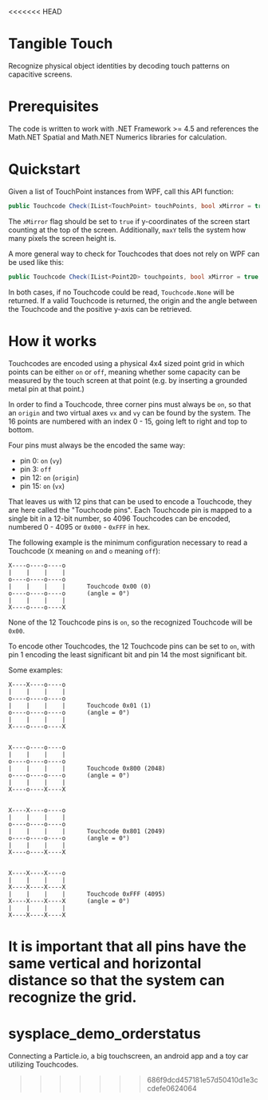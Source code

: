 <<<<<<< HEAD
# Tangible Touch
Recognize physical object identities by decoding touch patterns on capacitive screens.

# Prerequisites
The code is written to work with .NET Framework >= 4.5 and references the Math.NET Spatial and Math.NET Numerics libraries for calculation.

# Quickstart
Given a list of TouchPoint instances from WPF, call this API function:
```C#
public Touchcode Check(IList<TouchPoint> touchPoints, bool xMirror = true, int maxY = 1080)
``` 

The `xMirror` flag should be set to `true` if y-coordinates of the screen start counting at the top of the screen. Additionally, `maxY` tells the system how many pixels the screen height is.

A more general way to check for Touchcodes that does not rely on WPF can be used like this:

```C#
public Touchcode Check(IList<Point2D> touchpoints, bool xMirror = true, int maxY = 1080)
```

In both cases, if no Touchcode could be read, `Touchcode.None` will be returned. If a valid Touchcode is returned, the origin and the angle between the Touchcode and the positive y-axis can be retrieved.


# How it works
Touchcodes are encoded using a physical 4x4 sized point grid in which points can be either `on` or `off`, meaning whether some capacity can be measured by the touch screen at that point (e.g. by inserting a grounded metal pin at that point.)

In order to find a Touchcode, three corner pins must always be `on`, so that an `origin` and two virtual axes `vx` and `vy` can be found by the system. The 16 points are numbered with an index 0 - 15, going left to right and top to bottom. 

Four pins must always be the encoded the same way:
  - pin  0: `on` (`vy`)
  - pin  3: `off`
  - pin 12: `on` (`origin`)
  - pin 15: `on` (`vx`)
  
That leaves us with 12 pins that can be used to encode a Touchcode, they are here called the "Touchcode pins". Each Touchcode pin is mapped to a single bit in a 12-bit number, so 4096 Touchcodes can be encoded, numbered 0 - 4095 or `0x000` - `0xFFF`  in hex.

The following example is the minimum configuration necessary to read a Touchcode (`X` meaning `on` and `o` meaning `off`):
  
```
X----o----o----o  
|    |    |    |  
o----o----o----o  
|    |    |    |      Touchcode 0x00 (0)
o----o----o----o      (angle = 0°)
|    |    |    |  
X----o----o----X  
```

None of the 12 Touchcode pins is `on`, so the recognized Touchcode will be `0x00`.

To encode other Touchcodes, the 12 Touchcode pins can be set to `on`, with pin 1 encoding the least significant bit and pin 14 the most significant bit. 

Some examples:

```
X----X----o----o  
|    |    |    |  
o----o----o----o  
|    |    |    |      Touchcode 0x01 (1)
o----o----o----o      (angle = 0°)
|    |    |    |  
X----o----o----X  


X----o----o----o  
|    |    |    |  
o----o----o----o  
|    |    |    |      Touchcode 0x800 (2048)
o----o----o----o      (angle = 0°)
|    |    |    |  
X----o----X----X  


X----X----o----o  
|    |    |    |  
o----o----o----o  
|    |    |    |      Touchcode 0x801 (2049)
o----o----o----o      (angle = 0°)
|    |    |    |  
X----o----X----X  


X----X----X----o  
|    |    |    |  
X----X----X----X  
|    |    |    |      Touchcode 0xFFF (4095)
X----X----X----X      (angle = 0°)
|    |    |    |  
X----X----X----X  
```

It is important that all pins have the same vertical and horizontal distance so that the system can recognize the grid.
=======
# sysplace_demo_orderstatus
Connecting a Particle.io, a big touchscreen, an android app and a toy car utilizing Touchcodes.
>>>>>>> 686f9dcd457181e57d50410d1e3ccdefe0624064
